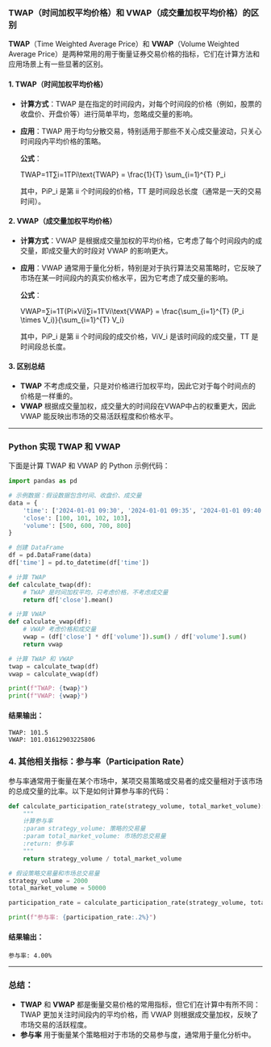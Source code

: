 ### TWAP（时间加权平均价格）和 VWAP（成交量加权平均价格）的区别

**TWAP**（Time Weighted Average Price）和 **VWAP**（Volume Weighted Average Price）是两种常用的用于衡量证券交易价格的指标，它们在计算方法和应用场景上有一些显著的区别。

#### 1. **TWAP（时间加权平均价格）**

-   **计算方式**：TWAP 是在指定的时间段内，对每个时间段的价格（例如，股票的收盘价、开盘价等）进行简单平均，忽略成交量的影响。

-   **应用**：TWAP 用于均匀分散交易，特别适用于那些不关心成交量波动，只关心时间段内平均价格的策略。

    **公式**：

    TWAP=1T∑i=1TPi\text{TWAP} = \frac{1}{T} \sum_{i=1}^{T} P_i

    其中，PiP_i 是第 ii 个时间段的价格，TT 是时间段总长度（通常是一天的交易时间）。

#### 2. **VWAP（成交量加权平均价格）**

-   **计算方式**：VWAP 是根据成交量加权的平均价格，它考虑了每个时间段内的成交量，即成交量大的时段对 VWAP 的影响更大。

-   **应用**：VWAP 通常用于量化分析，特别是对于执行算法交易策略时，它反映了市场在某一时间段内的真实价格水平，因为它考虑了成交量的影响。

    **公式**：

    VWAP=∑i=1T(Pi×Vi)∑i=1TVi\text{VWAP} = \frac{\sum_{i=1}^{T} (P_i \times V_i)}{\sum_{i=1}^{T} V_i}

    其中，PiP_i 是第 ii 个时间段的成交价格，ViV_i 是该时间段的成交量，TT 是时间段总长度。

#### 3. **区别总结**

-   **TWAP** 不考虑成交量，只是对价格进行加权平均，因此它对于每个时间点的价格是一样重的。
-   **VWAP** 根据成交量加权，成交量大的时间段在VWAP中占的权重更大，因此VWAP 能反映出市场的交易活跃程度和价格水平。

------

### Python 实现 TWAP 和 VWAP

下面是计算 TWAP 和 VWAP 的 Python 示例代码：

```python
import pandas as pd

# 示例数据：假设数据包含时间、收盘价、成交量
data = {
    'time': ['2024-01-01 09:30', '2024-01-01 09:35', '2024-01-01 09:40', '2024-01-01 09:45'],
    'close': [100, 101, 102, 103],
    'volume': [500, 600, 700, 800]
}

# 创建 DataFrame
df = pd.DataFrame(data)
df['time'] = pd.to_datetime(df['time'])

# 计算 TWAP
def calculate_twap(df):
    # TWAP 是时间加权平均，只考虑价格，不考虑成交量
    return df['close'].mean()

# 计算 VWAP
def calculate_vwap(df):
    # VWAP 考虑价格和成交量
    vwap = (df['close'] * df['volume']).sum() / df['volume'].sum()
    return vwap

# 计算 TWAP 和 VWAP
twap = calculate_twap(df)
vwap = calculate_vwap(df)

print(f"TWAP: {twap}")
print(f"VWAP: {vwap}")
```

#### 结果输出：

```plaintext
TWAP: 101.5
VWAP: 101.01612903225806
```

### 4. **其他相关指标：参与率（Participation Rate）**

参与率通常用于衡量在某个市场中，某项交易策略或交易者的成交量相对于该市场的总成交量的比率。以下是如何计算参与率的代码：

```python
def calculate_participation_rate(strategy_volume, total_market_volume):
    """
    计算参与率
    :param strategy_volume: 策略的交易量
    :param total_market_volume: 市场的总交易量
    :return: 参与率
    """
    return strategy_volume / total_market_volume

# 假设策略交易量和市场总交易量
strategy_volume = 2000
total_market_volume = 50000

participation_rate = calculate_participation_rate(strategy_volume, total_market_volume)

print(f"参与率: {participation_rate:.2%}")
```

#### 结果输出：

```plaintext
参与率: 4.00%
```

------

### 总结：

-   **TWAP** 和 **VWAP** 都是衡量交易价格的常用指标，但它们在计算中有所不同：TWAP 更加关注时间段内的平均价格，而 VWAP 则根据成交量加权，反映了市场交易的活跃程度。
-   **参与率** 用于衡量某个策略相对于市场的交易参与度，通常用于量化分析中。